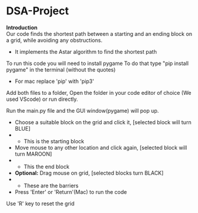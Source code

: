 # DSA-Project

**Introduction** <br />
Our code finds the shortest path between a starting and an ending block on a grid, while avoiding any obstructions.
- It implements the Astar algorithm to find the shortest path 

To run this code you will need to install pygame
To do that type "pip install pygame" in the terminal (without the quotes)
* For mac replace 'pip' with 'pip3'

Add both files to a folder,
Open the folder in your code editor of choice (We used VScode) or run directly.

Run the main.py file and the GUI window(pygame) will pop up.
- Choose a suitable block on the grid and click it, [selected block will turn BLUE]
- - This is the starting block
- Move mouse to any other location and click again, [selected block will turn MAROON]
- - This the end block
- **Optional:** Drag mouse on grid, [selected blocks turn BLACK]
- - These are the barriers 
- Press 'Enter' or 'Return'(Mac) to run the code

Use 'R' key to reset the grid 
